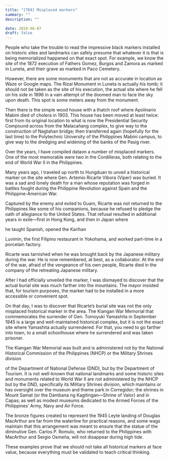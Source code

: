```yaml
---
title: "[769] Misplaced markers"
summary: ""
description: ""

date: 2019-06-07
draft: false
---
```



People who take the trouble to read the impressive black markers installed on historic sites and landmarks can safely presume that whatever it is that is being memorialized happened on that exact spot. For example, we know the site of the 1872 execution of Fathers Gomez, Burgos and Zamora as marked in Luneta, and their grave as marked in Paco Cemetery.

However, there are some monuments that are not as accurate in location as Waze or Google maps. The Rizal Monument in Luneta is actually his tomb; it should not be taken as the site of his execution, the actual site where he fell on his side in 1896 in a vain attempt of the doomed man to face the sky upon death. This spot is some meters away from the monument.

Then there is the simple wood house with a thatch roof where Apolinario Mabini died of cholera in 1903. This house has been moved at least twice: first from its original location to what is now the Presidential Security Compound across from the Malacañang complex, to give way to the construction of Nagtahan bridge; then transferred again (hopefully for the last time) to the Polytechnic University of the Philippines Mabini campus, to give way to the dredging and widening of the banks of the Pasig river.

Over the years, I have compiled dataon a number of misplaced markers. One of the most memorable were two in the Cordilleras, both relating to the end of World War II in the Philippines.

Many years ago, I traveled up north to Hungduan to unveil a historical marker on the site where Gen. Artemio Ricarte Vibora (Viper) was buried. It was a sad and lonely death for a man whose reputation was forged in battles fought during the Philippine Revolution against Spain and the Philippine-American War.

Captured by the enemy and exiled to Guam, Ricarte was not returned to the Philippines like some of his companions, because he refused to pledge the oath of allegiance to the United States. That refusal resulted in additional years in exile—first in Hong Kong, and then in Japan where

he taught Spanish, opened the Karihan

Luvimin, the first Filipino restaurant in Yokohama, and worked part-time in a porcelain factory.

Ricarte was tarnished when he was brought back by the Japanese military during the war. He is now remembered, at best, as a collaborator. At the end of the war, afraid of the vengeance of his own people, Ricarte died in the company of the retreating Japanese military.

After I had officially unveiled the marker, I was dismayed to discover that the actual burial site was much farther into the mountains. The mayor insisted that, for tourism purposes, the marker had to be installed in a more accessible or convenient spot.

On that day, I was to discover that Ricarte’s burial site was not the only misplaced historical marker in the area. The Kiangan War Memorial that commemorates the surrender of Gen. Tomoyuki Yamashita in September 1945 is a large and well-maintained historical complex, but it is  not the exact site where Yamashita actually surrendered. For that, you need to go farther into town, to a small schoolhouse where he surrendered and was taken prisoner.

The Kiangan War Memorial was built and is administered not by the National Historical Commission of the Philippines (NHCP) or the Military Shrines division

of the Department of National Defense (DND), but by the Department of Tourism. It is not well-known that national landmarks and some historic sites and monuments related to World War II are not administered by the NHCP but by the DND, specifically its Military Shrines division, which maintains or has oversight over the museum and theme park in Corregidor; the shrines in Mount Samat (or the Dambana ng Kagitingan—Shrine of Valor) and in Capas; as well as modest museums dedicated to the Armed Forces of the Philippines’ Army, Navy and Air Force.

The bronze figures created to represent the 1945 Leyte landing of Douglas MacArthur are far from the waterline for practical reasons, and some wags maintain that this arrangement was meant to ensure that the statue of the diminutive Gen. Carlos P. Romulo, who returned to the Philippines with MacArthur and Sergio Osmeña, will not disappear during high tide.

These examples prove that we should not take all historical markers at face value, because everything must be validated to teach critical thinking.
